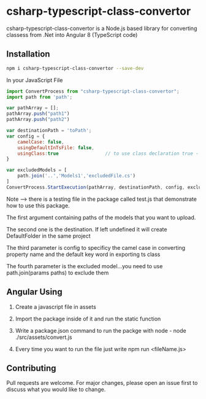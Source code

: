 # csharp-typescript-class-convertor
csharp-typescript-class-convertor is a Node.js based library for converting classess from .Net into Angular 8 (TypeScript code)

## Installation
```bash
npm i csharp-typescript-class-convertor --save-dev
```

In your JavaScript File 
```javascript
import ConvertProcess from "csharp-typescript-class-convertor";
import path from 'path';

var pathArray = [];
pathArray.push("path1")
pathArray.push("path2")

var destinationPath = 'toPath';
var config = {
    camelCase: false,
    usingDefaultInTsFile: false,    
    usingClass:true                 // to use class declaration true - use false for interface declaration
}

var excludedModels = [
    path.join('..','Models1','excludedFile.cs')
]
ConvertProcess.StartExecution(pathArray, destinationPath, config, excludedModels);
```

Note --> there is a testing file in the package called test.js that demonstrate how to use this package.

The first argument containing paths of the models that you want to upload.

The second one is the destination. If left undefined it will create DefaultFolder in the same project

The third parameter is config to specificy the camel case in converting property name and the default key word in exporting ts class

The fourth parameter is the excluded model...you need to use path.join(params paths) to exclude them

## Angular Using

1. Create a javascript file in assets

2. Import the package inside of it and run the static function

3. Write a package.json command to run the packge with node - node ./src/assets/convert.js

4. Every time you want to run the file just write npm run <fileName.js>

## Contributing
Pull requests are welcome. For major changes, please open an issue first to discuss what you would like to change.
